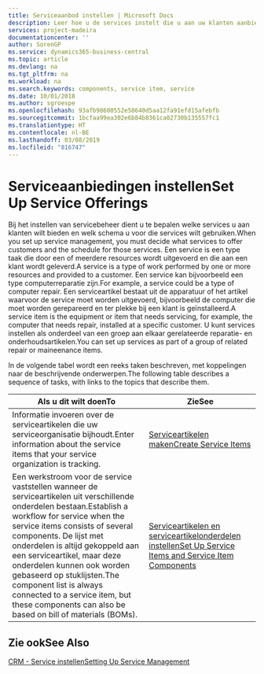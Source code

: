 ```yaml
---
title: Serviceaanbod instellen | Microsoft Docs
description: Leer hoe u de services instelt die u aan uw klanten aanbiedt.
services: project-madeira
documentationcenter: ''
author: SorenGP
ms.service: dynamics365-business-central
ms.topic: article
ms.devlang: na
ms.tgt_pltfrm: na
ms.workload: na
ms.search.keywords: components, service item, service
ms.date: 10/01/2018
ms.author: sgroespe
ms.openlocfilehash: 93afb98600552e58640d5aa12fa91efd15afebfb
ms.sourcegitcommit: 1bcfaa99ea302e6b84b8361ca02730b135557fc1
ms.translationtype: HT
ms.contentlocale: nl-BE
ms.lasthandoff: 03/08/2019
ms.locfileid: "816747"
---
```

# <a name="set-up-service-offerings"></a><span data-ttu-id="31b73-103">Serviceaanbiedingen instellen</span><span class="sxs-lookup"><span data-stu-id="31b73-103">Set Up Service Offerings</span></span>
<span data-ttu-id="31b73-104">Bij het instellen van servicebeheer dient u te bepalen welke services u aan klanten wilt bieden en welk schema u voor die services wilt gebruiken.</span><span class="sxs-lookup"><span data-stu-id="31b73-104">When you set up service management, you must decide what services to offer customers and the schedule for those services.</span></span> <span data-ttu-id="31b73-105">Een service is een type taak die door een of meerdere resources wordt uitgevoerd en die aan een klant wordt geleverd.</span><span class="sxs-lookup"><span data-stu-id="31b73-105">A service is a type of work performed by one or more resources and provided to a customer.</span></span> <span data-ttu-id="31b73-106">Een service kan bijvoorbeeld een type computerreparatie zijn.</span><span class="sxs-lookup"><span data-stu-id="31b73-106">For example, a service could be a type of computer repair.</span></span> <span data-ttu-id="31b73-107">Een serviceartikel bestaat uit de apparatuur of het artikel waarvoor de service moet worden uitgevoerd, bijvoorbeeld de computer die moet worden gerepareerd en ter plekke bij een klant is geïnstalleerd.</span><span class="sxs-lookup"><span data-stu-id="31b73-107">A service item is the equipment or item that needs servicing, for example, the computer that needs repair, installed at a specific customer.</span></span> <span data-ttu-id="31b73-108">U kunt services instellen als onderdeel van een groep aan elkaar gerelateerde reparatie- en onderhoudsartikelen.</span><span class="sxs-lookup"><span data-stu-id="31b73-108">You can set up services as part of a group of related repair or maineenance items.</span></span>  
  
<span data-ttu-id="31b73-109">In de volgende tabel wordt een reeks taken beschreven, met koppelingen naar de beschrijvende onderwerpen.</span><span class="sxs-lookup"><span data-stu-id="31b73-109">The following table describes a sequence of tasks, with links to the topics that describe them.</span></span>  
  
|<span data-ttu-id="31b73-110">**Als u dit wilt doen**</span><span class="sxs-lookup"><span data-stu-id="31b73-110">**To**</span></span>|<span data-ttu-id="31b73-111">**Zie**</span><span class="sxs-lookup"><span data-stu-id="31b73-111">**See**</span></span>|  
|------------|-------------|  
|<span data-ttu-id="31b73-112">Informatie invoeren over de serviceartikelen die uw serviceorganisatie bijhoudt.</span><span class="sxs-lookup"><span data-stu-id="31b73-112">Enter information about the service items that your service organization is tracking.</span></span>|[<span data-ttu-id="31b73-113">Serviceartikelen maken</span><span class="sxs-lookup"><span data-stu-id="31b73-113">Create Service Items</span></span>](service-how-to-create-service-items.md)|  
|<span data-ttu-id="31b73-114">Een werkstroom voor de service vaststellen wanneer de serviceartikelen uit verschillende onderdelen bestaan.</span><span class="sxs-lookup"><span data-stu-id="31b73-114">Establish a workflow for service when the service items consists of several components.</span></span> <span data-ttu-id="31b73-115">De lijst met onderdelen is altijd gekoppeld aan een serviceartikel, maar deze onderdelen kunnen ook worden gebaseerd op stuklijsten.</span><span class="sxs-lookup"><span data-stu-id="31b73-115">The component list is always connected to a service item, but these components can also be based on bill of materials (BOMs).</span></span>|[<span data-ttu-id="31b73-116">Serviceartikelen en serviceartikelonderdelen instellen</span><span class="sxs-lookup"><span data-stu-id="31b73-116">Set Up Service Items and Service Item Components</span></span>](service-how-setup-service-items.md)|  
  
## <a name="see-also"></a><span data-ttu-id="31b73-117">Zie ook</span><span class="sxs-lookup"><span data-stu-id="31b73-117">See Also</span></span>  
[<span data-ttu-id="31b73-118">CRM - Service instellen</span><span class="sxs-lookup"><span data-stu-id="31b73-118">Setting Up Service Management</span></span>](service-setup-service.md)   